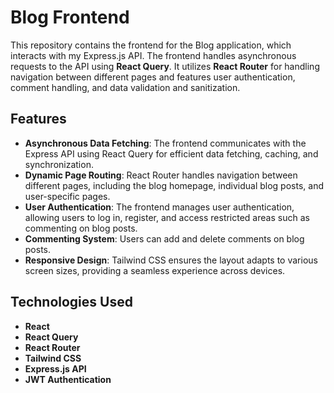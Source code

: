 # Blog Frontend

This repository contains the frontend for the Blog application, which interacts with my Express.js API. The frontend handles asynchronous requests to the API using **React Query**. It utilizes **React Router** for handling navigation between different pages and features user authentication, comment handling, and data validation and sanitization.

## Features

- **Asynchronous Data Fetching**: The frontend communicates with the Express API using React Query for efficient data fetching, caching, and synchronization.
- **Dynamic Page Routing**: React Router handles navigation between different pages, including the blog homepage, individual blog posts, and user-specific pages.
- **User Authentication**: The frontend manages user authentication, allowing users to log in, register, and access restricted areas such as commenting on blog posts.
- **Commenting System**: Users can add and delete comments on blog posts.
- **Responsive Design**: Tailwind CSS ensures the layout adapts to various screen sizes, providing a seamless experience across devices.

## Technologies Used

- **React**
- **React Query**
- **React Router**
- **Tailwind CSS**
- **Express.js API**
- **JWT Authentication**
